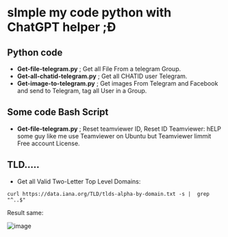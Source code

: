 # sImple my code python with ChatGPT helper ;Đ

## Python code
- **Get-file-telegram.py** ; Get all File From a telegram Group.
- **Get-all-chatid-telegram.py** ; Get all CHATID user Telegram.
- **Get-image-to-telegram.py** ; Get images From Telegram and Facebook and send to Telegram, tag all User in a Group.

## Some code Bash Script

- **Get-file-telegram.py** ; Reset teamviewer ID, Reset ID Teamviewer: hELP some guy like me use Teamviewer on Ubuntu but Teamviewer limmit Free account License.


## TLD.....
- Get all Valid Two-Letter Top Level Domains:

`
curl https://data.iana.org/TLD/tlds-alpha-by-domain.txt -s |  grep "^..$"
`

Result same:

![image](https://github.com/Tadjmen/LearningNOTE/assets/25518949/2e04d9d7-3696-4d96-a5cb-169a9b542c44)

